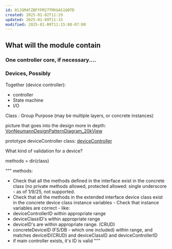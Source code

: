 ```yaml
---
id: 01JGM4FZBFYFM27TMXGAS1Q0TD
created: 2025-01-02T11:29
updated: 2025-01-09T11:15
modified: 2025-01-09T11:15:08-07:00
---
```


## What will the module contain

### One controller core, if necessary....

### Devices, Possibly
Together (device controller):
   * controller
   * State machine
   * I/O

Class : Group Purpose (may be multiple layers, or concrete instances)

picture that goes into the design more in depth: [VonNeumannDesignPatternDiagram_20kView](VonNeumannDesignPatternDiagram_20kView.drawio)

prototype deviceController class:  [deviceController](deviceController.py)

What kind of validation for a device?

methods = dir(class)

"""
methods:
 * Check that all the methods defined in the interface exist in the concrete class (no private methods allowed, protected allowed: single underscore - as of 1/9/25, not supported.
 * Check that all the methods in the extended interface device class exist in the concrete device class
instance variables - Check that instance variables are correct - like: 
 * deviceControllerID within appropriate range
 * deviceClassID's within appropriate range
 * deviceID's are within appropriate range. (CRUD)
 * concreteDeviceID (FS/DB - which one included) within range, and matches deviceID(CRUD) and deviceClassID and deviceControllerID
 * if main controller exists, it's ID is valid
 """ 





